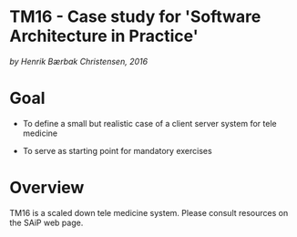 TM16 - Case study for 'Software Architecture in Practice'
===

*by Henrik Bærbak Christensen, 2016*

Goal
===

  * To define a small but realistic case of a client server system for
    tele medicine

  * To serve as starting point for mandatory exercises

Overview
===

TM16 is a scaled down tele medicine system. Please consult
resources on the SAiP web page.
